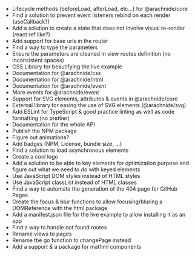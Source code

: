- Lifecycle methods (beforeLoad, afterLoad, etc...) for @arachnide/core
- Find a solution to prevent event listeners rebind on each render (useCallback?)
- Add a solution to create a state that does not involve visual re-render (react ref like?)
- Add support for base urls in the router
- Find a way to type the parameters
- Ensure the parameters are cleaned in view routes definition (no inconsistent spaces)
- CSS Library for beautifying the live example
- Documentation for @arachnide/css
- Documentation for @arachnide/html
- Documentation for @arachnide/event
- More events for @arachnide/event
- Support for SVG elements, attributes & events in @arachnide/core 
- External library for easing the use of SVG elements (@arachnide/svg)
- Add ESLint for TypeScript & good practice linting as well as code formatting (no prettier)
- Documentation for the whole API
- Publish the NPM package
- Figure out animations?
- Add badges (NPM, License, bundle size, ...)
- Find a solution to load asynchronous elements
- Create a cool logo
- Add a solution to be able to key elements for optimization purpose and figure out what we need to do with keyed elements
- Use JavaScript DOM styles instead of HTML styles
- Use JavaScript classList instead of HTML classes
- Find a way to automate the generation of the 404 page for GitHub Pages
- Create the focus & blur functions to allow focusing/bluring a DOMReference with the html package
- Add a manifest.json file for the live example to allow installing it as an app
- Find a way to handle not found routes
- Rename views to pages
- Rename the go function to changePage instead
- Add a support & a package for mathml components
